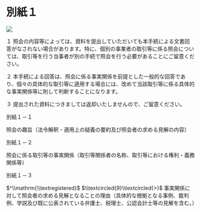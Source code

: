 # 別紙１

![](https://www.nta.go.jp/tmp/7c842306-ad72-4f09-aea8-b1a8ebbd8b45/images/4b1361574e3e2a4c79841297fc90f352da476eaad81d357db2de24bbc18a53c7.jpg)

１ 照会の内容等によっては、資料を提出していただいても本手続による文書回答がなされない場合があります。特に、個別の事業者の取引等に係る照会については、取引等を行う当事者が別の手続で照会を行う必要があることにご留意ください。

２ 本手続による回答は、照会に係る事実関係を前提とした一般的な回答であり、個々の具体的な取引等に適用する場合には、改めて当該取引等に係る具体的な事実関係等に則して判断することになります。

３ 提出された資料につきましては返却いたしませんので、ご留意ください。

別紙１－１

照会の趣旨（法令解釈・適用上の疑義の要約及び照会者の求める見解の内容）

別紙１－２

照会に係る取引等の事実関係（取引等関係者の名称、取引等における権利・義務関係等）

別紙１－３

$^\\mathrm{\\textregistered}$ $\\textcircled{9}\\textcircled{>}$ 事実関係に対して照会者の求める見解となることの理由（具体的な根拠となる事例、裁判例、学説及び既に公表されている弁護士、税理士、公認会計士等の見解を含む。）